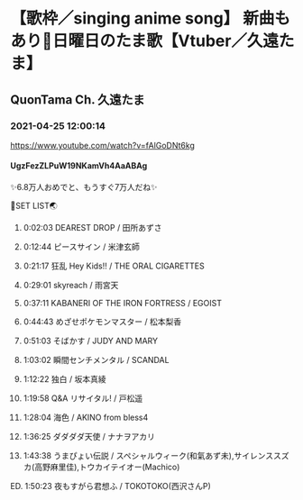 # 【歌枠／singing anime song】 新曲もあり🌟日曜日のたま歌【Vtuber／久遠たま】

## QuonTama Ch. 久遠たま

### 2021-04-25 12:00:14

https://www.youtube.com/watch?v=fAlGoDNt6kg

#### UgzFezZLPuW19NKamVh4AaABAg

✨6.8万人おめでと、もうすぐ7万人だね✨



🥚SET LIST🌏



01. 0:02:03 DEAREST DROP / 田所あずさ

02. 0:12:44 ピースサイン / 米津玄師

03. 0:21:17 狂乱 Hey Kids!! / THE ORAL CIGARETTES

04. 0:29:01 skyreach / 雨宮天

05. 0:37:11 KABANERI OF THE IRON FORTRESS / EGOIST

06. 0:44:43 めざせポケモンマスター / 松本梨香

07. 0:51:03 そばかす / JUDY AND MARY

08. 1:03:02 瞬間センチメンタル / SCANDAL

09. 1:12:22 独白 / 坂本真綾

10. 1:19:58 Q&A リサイタル! / 戸松遥

11. 1:28:04 海色 / AKINO from bless4

12. 1:36:25 ダダダダ天使 / ナナヲアカリ

13. 1:43:38 うまぴょい伝説 / スペシャルウィーク(和氣あず未),サイレンススズカ(高野麻里佳),トウカイテイオー(Machico)

ED. 1:50:23 夜もすがら君想ふ / TOKOTOKO(西沢さんP)


